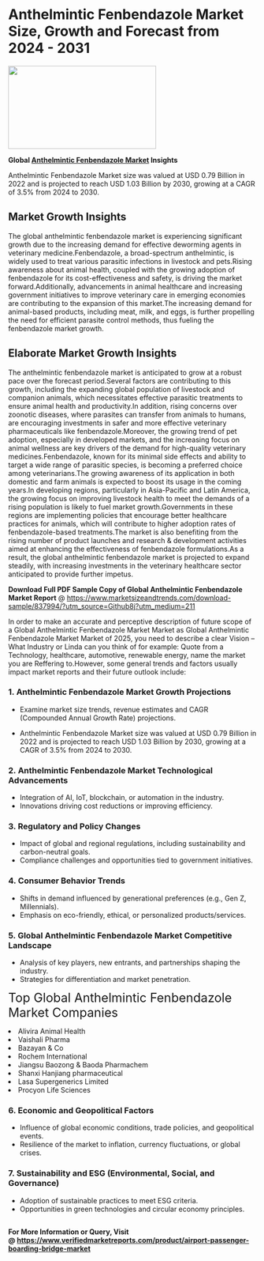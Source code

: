 <H1>Anthelmintic Fenbendazole Market Size, Growth and Forecast from 2024 - 2031</H1><img class="aligncenter size-medium wp-image-584254" src="https://thirdeyenews.in/wp-content/uploads/2024/09/Global-Market-Research-300x168.jpeg" alt="" width="300" height="168" /><p><strong>Global&nbsp;<a href="https://www.marketsizeandtrends.com/download-sample/837994/?utm_source=Github8j?utm_medium=211">Anthelmintic Fenbendazole Market</a> Insights</strong></p><p>Anthelmintic Fenbendazole Market size was valued at USD 0.79 Billion in 2022 and is projected to reach USD 1.03 Billion by 2030, growing at a CAGR of 3.5% from 2024 to 2030.</p><p><h2>Market Growth Insights</h2> The global anthelmintic fenbendazole market is experiencing significant growth due to the increasing demand for effective deworming agents in veterinary medicine.Fenbendazole, a broad-spectrum anthelmintic, is widely used to treat various parasitic infections in livestock and pets.Rising awareness about animal health, coupled with the growing adoption of fenbendazole for its cost-effectiveness and safety, is driving the market forward.Additionally, advancements in animal healthcare and increasing government initiatives to improve veterinary care in emerging economies are contributing to the expansion of this market.The increasing demand for animal-based products, including meat, milk, and eggs, is further propelling the need for efficient parasite control methods, thus fueling the fenbendazole market growth. <h2>Elaborate Market Growth Insights</h2> The anthelmintic fenbendazole market is anticipated to grow at a robust pace over the forecast period.Several factors are contributing to this growth, including the expanding global population of livestock and companion animals, which necessitates effective parasitic treatments to ensure animal health and productivity.In addition, rising concerns over zoonotic diseases, where parasites can transfer from animals to humans, are encouraging investments in safer and more effective veterinary pharmaceuticals like fenbendazole.Moreover, the growing trend of pet adoption, especially in developed markets, and the increasing focus on animal wellness are key drivers of the demand for high-quality veterinary medicines.Fenbendazole, known for its minimal side effects and ability to target a wide range of parasitic species, is becoming a preferred choice among veterinarians.The growing awareness of its application in both domestic and farm animals is expected to boost its usage in the coming years.In developing regions, particularly in Asia-Pacific and Latin America, the growing focus on improving livestock health to meet the demands of a rising population is likely to fuel market growth.Governments in these regions are implementing policies that encourage better healthcare practices for animals, which will contribute to higher adoption rates of fenbendazole-based treatments.The market is also benefiting from the rising number of product launches and research & development activities aimed at enhancing the effectiveness of fenbendazole formulations.As a result, the global anthelmintic fenbendazole market is projected to expand steadily, with increasing investments in the veterinary healthcare sector anticipated to provide further impetus.</p><p><span class=""><strong>Download Full PDF Sample Copy of Global Anthelmintic Fenbendazole Market Report</strong> @ <a href="https://www.marketsizeandtrends.com/download-sample/837994/?utm_source=Github8j?utm_medium=211" target="_blank">https://www.marketsizeandtrends.com/download-sample/837994/?utm_source=Github8j?utm_medium=211</a></span></p><p>In order to make an accurate and perceptive description of future scope of a Global&nbsp;Anthelmintic Fenbendazole Market Market as Global&nbsp;Anthelmintic Fenbendazole Market Market of 2025, you need to describe a clear Vision &ndash; What Industry or Linda can you think of for example: Quote from a Technology, healthcare, automotive, renewable energy, name the market you are Reffering to.However, some general trends and factors usually impact market reports and their future outlook include:</p><h3>1.&nbsp;<strong>Anthelmintic Fenbendazole Market Growth Projections</strong></h3><ul><li>Examine market size trends, revenue estimates and CAGR (Compounded Annual Growth Rate) projections.</li><li><p>Anthelmintic Fenbendazole Market size was valued at USD 0.79 Billion in 2022 and is projected to reach USD 1.03 Billion by 2030, growing at a CAGR of 3.5% from 2024 to 2030.</p></li></ul><h3>2.&nbsp;<strong>Anthelmintic Fenbendazole Market Technological Advancements</strong></h3><ul><li>Integration of AI, IoT, blockchain, or automation in the industry.</li><li>Innovations driving cost reductions or improving efficiency.</li></ul><h3>3.&nbsp;<strong>Regulatory and Policy Changes</strong></h3><ul><li>Impact of global and regional regulations, including sustainability and carbon-neutral goals.</li><li>Compliance challenges and opportunities tied to government initiatives.</li></ul><h3>4.&nbsp;<strong>Consumer Behavior Trends</strong></h3><ul><li>Shifts in demand influenced by generational preferences (e.g., Gen Z, Millennials).</li><li>Emphasis on eco-friendly, ethical, or personalized products/services.</li></ul><h3>5.&nbsp;<strong>Global Anthelmintic Fenbendazole Market Competitive Landscape</strong></h3><ul><li>Analysis of key players, new entrants, and partnerships shaping the industry.</li><li>Strategies for differentiation and market penetration.</li></ul><p data-pm-slice="1 1 []"><span style="color: inherit; font-family: inherit; font-size: 25px;">Top Global Anthelmintic Fenbendazole Market Companies</span></p><div class="" data-test-id=""><p><li>Alivira Animal Health</li><li> Vaishali Pharma</li><li> Bazayan & Co</li><li> Rochem International</li><li> Jiangsu Baozong & Baoda Pharmachem</li><li> Shanxi Hanjiang pharmaceutical</li><li> Lasa Supergenerics Limited</li><li> Procyon Life Sciences</li></p></div><h3>6.&nbsp;<strong>Economic and Geopolitical Factors</strong></h3><ul><li>Influence of global economic conditions, trade policies, and geopolitical events.</li><li>Resilience of the market to inflation, currency fluctuations, or global crises.</li></ul><h3>7.&nbsp;<strong>Sustainability and ESG (Environmental, Social, and Governance)</strong></h3><ul><li>Adoption of sustainable practices to meet ESG criteria.</li><li>Opportunities in green technologies and circular economy principles.</li></ul><h2><strong style="font-size: 14px;">For More Information or Query, Visit @&nbsp;</strong><a style="background-color: #ffffff; font-size: 14px;" href="https://www.marketsizeandtrends.com/report/anthelmintic-fenbendazole-market/" target="_blank">https://www.verifiedmarketreports.com/product/airport-passenger-boarding-bridge-market</a></h2>